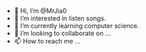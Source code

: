 - 👋 Hi, I’m @MrJia0
- 👀 I’m interested in listen songs.
- 🌱 I’m currently learning computer science.
- 💞️ I’m looking to collaborate on ...
- 📫 How to reach me ...

<!---
MrJia0/MrJia0 is a ✨ special ✨ repository because its `README.md` (this file) appears on your GitHub profile.
You can click the Preview link to take a look at your changes.
--->
